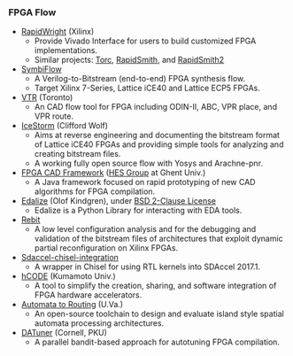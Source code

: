 ### FPGA Flow
 - [RapidWright](https://github.com/Xilinx/RapidWright.git) (Xilinx)
   - Provide Vivado Interface for users to build customized FPGA implementations.
   - Similar projects: [Torc](https://github.com/torc-isi/torc), [RapidSmith](http://rapidsmith.sourceforge.net/), and [RapidSmith2](https://github.com/byuccl/RapidSmith2)
 - [SymbiFlow](https://symbiflow.github.io/)
   - A Verilog-to-Bitstream (end-to-end) FPGA synthesis flow.
   - Target Xilinx 7-Series, Lattice iCE40 and Lattice ECP5 FPGAs.
 - [VTR](https://github.com/verilog-to-routing/vtr-verilog-to-routing) (Toronto)
   - An CAD flow tool for FPGA including ODIN-II, ABC, VPR place, and VPR route.
 - [IceStorm](http://www.clifford.at/icestorm/) (Clifford Wolf)
   - Aims at reverse engineering and documenting the bitstream format of Lattice iCE40 FPGAs and providing simple tools for analyzing and creating bitstream files.
   - A working fully open source flow with Yosys and Arachne-pnr.
 - [FPGA CAD Framework](https://github.com/EliasVansteenkiste/FPGA-CAD-Framework) ([HES Group](https://github.com/UGent-HES) at Ghent Univ.)
   - A Java framework focused on rapid prototyping of new CAD algorithms for FPGA compilation.
 - [Edalize](https://github.com/olofk/edalize) (Olof Kindgren), under [BSD 2-Clause License](https://github.com/olofk/edalize/blob/master/LICENSE)
   - Edalize is a Python Library for interacting with EDA tools.
 - [Rebit](https://code.google.com/archive/p/rebit/)
   - A low level configuration analysis and for the debugging and validation of the bitstream files of architectures that exploit dynamic partial reconfiguration on Xilinx FPGAs.
 - [Sdaccel-chisel-integration](https://github.com/necst/sdaccel_chisel_integration)
   - A wrapper in Chisel for using RTL kernels into SDAccel 2017.1.
 - [hCODE](https://github.com/hCODE-FPGA/hCODE/tree/master/lib) (Kumamoto Univ.)
   - A tool to simplify the creation, sharing, and software integration of FPGA hardware accelerators.
 - [Automata to Routing](https://github.com/jackwadden/Automata-to-Routing) (U.Va.)
   - An open-source toolchain to design and evaluate island style spatial automata processing architectures.
 - [DATuner](https://github.com/cornell-zhang/datuner) (Cornell, PKU)
   - A parallel bandit-based approach for autotuning FPGA compilation.
